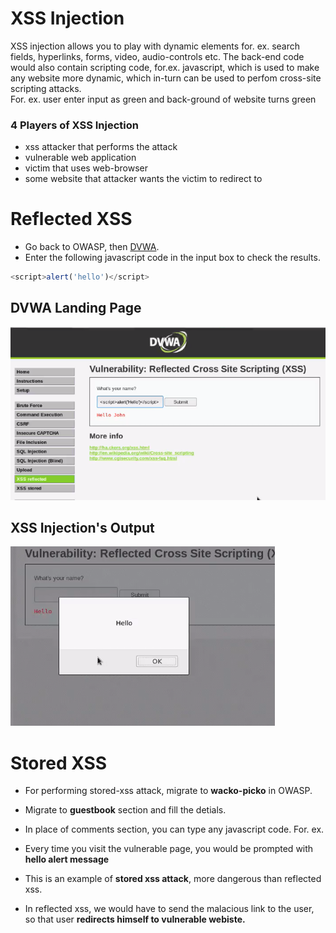 # XSS Injection
 XSS injection allows you to play with dynamic elements for. ex. search fields, hyperlinks, forms, video, audio-controls etc. The back-end code would also contain scripting code, for.ex. javascript, which is used to make any website more dynamic, which in-turn can be used to perfom  cross-site scripting attacks.<br>
 For. ex. user enter input as green and back-ground of website turns green
 
 ### 4 Players of XSS Injection
 * xss attacker that performs the attack
 * vulnerable web application
 * victim that uses web-browser
 * some website that attacker wants the victim to redirect to
 
 # Reflected XSS
 * Go back to OWASP, then [DVWA](https://github.com/purvasingh96/FSociety/blob/a245fda025614e7f640593549ac499841badb90e/Web%20Application%20Penetration%20Testing/Injection%20Attacks/Command%20Injection/Readme.md).
 * Enter the following javascript code in the input box to check the results.<br>
 ```javascript
 <script>alert('hello')</script>
 ```
 ## DVWA Landing Page
 <img src="./image/01.xss_landing_page.png"></img><br>
 
 ## XSS Injection's Output
  <img src="./image/02.xss_output.png"></img><br>
 
 # Stored XSS
 * For performing stored-xss attack, migrate to **wacko-picko** in OWASP.
 * Migrate to **guestbook** section and fill the detials.
 * In place of comments section, you can type any javascript code. For. ex.
 
 * Every time you visit the vulnerable page, you would be prompted with **hello alert message**
 * This is an example of **stored xss attack**, more dangerous than reflected xss.
 * In reflected xss, we would have to send the malacious link to the user, so that user **redirects himself to vulnerable webiste.**
